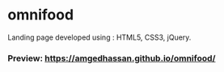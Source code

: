 # omnifood
Landing page developed using : HTML5, CSS3, jQuery.
### Preview: https://amgedhassan.github.io/omnifood/
